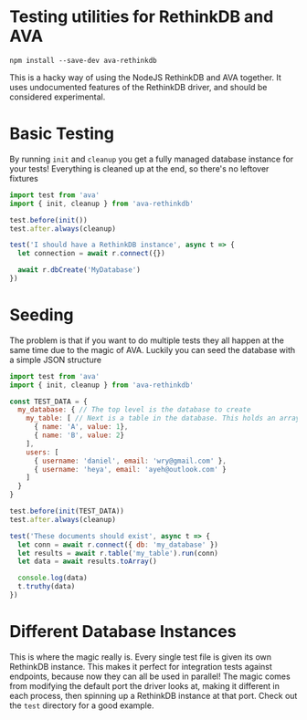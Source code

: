 # Testing utilities for RethinkDB and AVA

```
npm install --save-dev ava-rethinkdb
```

This is a hacky way of using the NodeJS RethinkDB and AVA together. It uses
undocumented features of the RethinkDB driver, and should be considered
experimental.

# Basic Testing

By running `init` and `cleanup` you get a fully managed database instance for
your tests! Everything is cleaned up at the end, so there's no leftover fixtures

```js
import test from 'ava'
import { init, cleanup } from 'ava-rethinkdb'

test.before(init())
test.after.always(cleanup)

test('I should have a RethinkDB instance', async t => {
  let connection = await r.connect({})

  await r.dbCreate('MyDatabase')
})
```

# Seeding

The problem is that if you want to do multiple tests they all happen at the same
time due to the magic of AVA. Luckily you can seed the database with a simple
JSON structure

```js
import test from 'ava'
import { init, cleanup } from 'ava-rethinkdb'

const TEST_DATA = {
  my_database: { // The top level is the database to create
    my_table: [ // Next is a table in the database. This holds an array of documents to insert
      { name: 'A', value: 1},
      { name: 'B', value: 2}
    ],
    users: [
      { username: 'daniel', email: 'wry@gmail.com' },
      { username: 'heya', email: 'ayeh@outlook.com' }
    ]
  }
}

test.before(init(TEST_DATA))
test.after.always(cleanup)

test('These documents should exist', async t => {
  let conn = await r.connect({ db: 'my_database' })
  let results = await r.table('my_table').run(conn)
  let data = await results.toArray()

  console.log(data)
  t.truthy(data)
})
```

# Different Database Instances

This is where the magic really is. Every single test file is given its own
RethinkDB instance. This makes it perfect for integration tests against
endpoints, because now they can all be used in parallel! The magic comes
from modifying the default port the driver looks at, making it different
in each process, then spinning up a RethinkDB instance at that port.
Check out the `test` directory for a good example.
